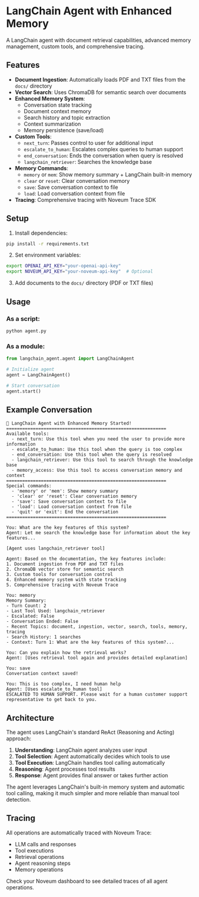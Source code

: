 # LangChain Agent with Enhanced Memory

A LangChain agent with document retrieval capabilities, advanced memory management, custom tools, and comprehensive tracing.

## Features

- **Document Ingestion**: Automatically loads PDF and TXT files from the `docs/` directory
- **Vector Search**: Uses ChromaDB for semantic search over documents
- **Enhanced Memory System**: 
  - Conversation state tracking
  - Document context memory
  - Search history and topic extraction
  - Context summarization
  - Memory persistence (save/load)
- **Custom Tools**: 
  - `next_turn`: Passes control to user for additional input
  - `escalate_to_human`: Escalates complex queries to human support
  - `end_conversation`: Ends the conversation when query is resolved
  - `langchain_retriever`: Searches the knowledge base
- **Memory Commands**:
  - `memory` or `mem`: Show memory summary + LangChain built-in memory
  - `clear` or `reset`: Clear conversation memory
  - `save`: Save conversation context to file
  - `load`: Load conversation context from file
- **Tracing**: Comprehensive tracing with Noveum Trace SDK

## Setup

1. Install dependencies:
```bash
pip install -r requirements.txt
```

2. Set environment variables:
```bash
export OPENAI_API_KEY="your-openai-api-key"
export NOVEUM_API_KEY="your-noveum-api-key"  # Optional
```

3. Add documents to the `docs/` directory (PDF or TXT files)

## Usage

### As a script:
```bash
python agent.py
```

### As a module:
```python
from langchain_agent.agent import LangChainAgent

# Initialize agent
agent = LangChainAgent()

# Start conversation
agent.start()
```

## Example Conversation

```
🤖 LangChain Agent with Enhanced Memory Started!
============================================================
Available tools:
  - next_turn: Use this tool when you need the user to provide more information
  - escalate_to_human: Use this tool when the query is too complex
  - end_conversation: Use this tool when the query is resolved
  - langchain_retriever: Use this tool to search through the knowledge base
  - memory_access: Use this tool to access conversation memory and context
============================================================
Special commands:
  - 'memory' or 'mem': Show memory summary
  - 'clear' or 'reset': Clear conversation memory
  - 'save': Save conversation context to file
  - 'load': Load conversation context from file
  - 'quit' or 'exit': End the conversation
============================================================

You: What are the key features of this system?
Agent: Let me search the knowledge base for information about the key features...

[Agent uses langchain_retriever tool]

Agent: Based on the documentation, the key features include:
1. Document ingestion from PDF and TXT files
2. ChromaDB vector store for semantic search
3. Custom tools for conversation control
4. Enhanced memory system with state tracking
5. Comprehensive tracing with Noveum Trace

You: memory
Memory Summary:
- Turn Count: 2
- Last Tool Used: langchain_retriever
- Escalated: False
- Conversation Ended: False
- Recent Topics: document, ingestion, vector, search, tools, memory, tracing
- Search History: 1 searches
- Context: Turn 1: What are the key features of this system?...

You: Can you explain how the retrieval works?
Agent: [Uses retrieval tool again and provides detailed explanation]

You: save
Conversation context saved!

You: This is too complex, I need human help
Agent: [Uses escalate_to_human tool]
ESCALATED TO HUMAN SUPPORT. Please wait for a human customer support representative to get back to you.
```

## Architecture

The agent uses LangChain's standard ReAct (Reasoning and Acting) approach:
1. **Understanding**: LangChain agent analyzes user input
2. **Tool Selection**: Agent automatically decides which tools to use
3. **Tool Execution**: LangChain handles tool calling automatically
4. **Reasoning**: Agent processes tool results
5. **Response**: Agent provides final answer or takes further action

The agent leverages LangChain's built-in memory system and automatic tool calling, making it much simpler and more reliable than manual tool detection.

## Tracing

All operations are automatically traced with Noveum Trace:
- LLM calls and responses
- Tool executions
- Retrieval operations
- Agent reasoning steps
- Memory operations

Check your Noveum dashboard to see detailed traces of all agent operations.

